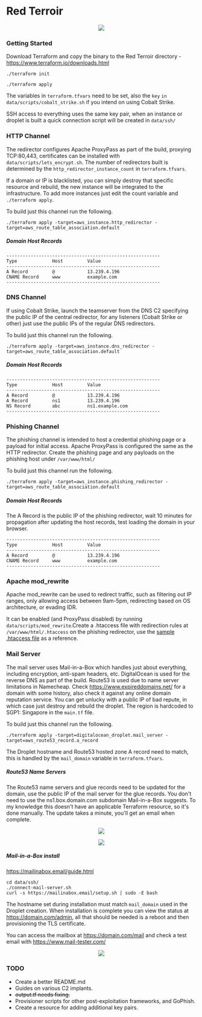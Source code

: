 # Red Terroir

<p align="center">
<img src=https://raw.githubusercontent.com/b3n-j4m1n/Red-Terroir/master/data/images/infrastructure_diagram.png>
</p>

### Getting Started

Download Terraform and copy the binary to the Red Terroir directory - https://www.terraform.io/downloads.html

`./terraform init`

`./terraform apply`

The variables in `terraform.tfvars` need to be set, also the `key` `in data/scripts/cobalt_strike.sh` if you intend on using Cobalt Strike.

SSH access to everything uses the same key pair, when an instance or droplet is built a quick connection script will be created in `data/ssh/`

### HTTP Channel

The redirector configures Apache ProxyPass as part of the build, proxying TCP:80,443, certificates can be installed with `data/scripts/lets_encrypt.sh`. The number of redirectors built is determined by the `http_redirector_instance_count` in `terraform.tfvars`.

If a domain or IP is blacklisted, you can simply destroy that specific resource and rebuild, the new instance will be integrated to the infrastructure. To add more instances just edit the count variable and `./terraform apply`.

To build just this channel run the following.

```
./terraform apply -target=aws_instance.http_redirector -target=aws_route_table_association.default
```

##### Domain Host Records

```
---------------------------------------------------------
Type             Host         Value
---------------------------------------------------------
A Record         @            13.239.4.196
CNAME Record     www          example.com
---------------------------------------------------------
```

### DNS Channel

If using Cobalt Strike, launch the teamserver from the DNS C2 specifying the public IP of the central redirector, for any listeners (Cobalt Strike or other) just use the public IPs of the regular DNS redirectors.

To build just this channel run the following.

```
./terraform apply -target=aws_instance.dns_redirector -target=aws_route_table_association.default
```

##### Domain Host Records

```
---------------------------------------------------------
Type             Host         Value
---------------------------------------------------------
A Record         @            13.239.4.196
A Record         ns1          13.239.4.196
NS Record        abc          ns1.example.com
---------------------------------------------------------
```

### Phishing Channel

The phishing channel is intended to host a credential phishing page or a payload for initial access. Apache ProxyPass is configured the same as the HTTP redirector. Create the phishing page and any payloads on the phishing host under `/var/www/html/`

To build just this channel run the following.

```
./terraform apply -target=aws_instance.phishing_redirector -target=aws_route_table_association.default
```
##### Domain Host Records

The A Record is the public IP of the phishing redirector, wait 10 minutes for propagation after updating the host records, test loading the domain in your browser.

```
---------------------------------------------------------
Type             Host         Value
---------------------------------------------------------
A Record         @            13.239.4.196
CNAME Record     www          example.com
---------------------------------------------------------
```

### Apache mod_rewrite

Apache mod_rewrite can be used to redirect traffic, such as filtering out IP ranges, only allowing access between 9am-5pm, redirecting based on OS architecture, or evading IDR.

It can be enabled (and ProxyPass disabled) by running `data/scripts/mod_rewrite`.Create a .htaccess file with redirection rules at `/var/www/html/.htaccess` on the phishing redirector, use the [sample .htaccess file](https://github.com/b3n-j4m1n/Red-Terroir/blob/master/data/apache/htaccess) as a reference.

### Mail Server

The mail server uses Mail-in-a-Box which handles just about everything, including encryption, anti-spam headers, etc. DigitalOcean is used for the reverse DNS as part of the build. Route53 is used due to name server limitations in Namecheap. Check https://www.expireddomains.net/ for a domain with some history, also check it against any online domain reputation service. You can get unlucky with a public IP of bad repute, in which case just destroy and rebuild the droplet. The region is hardcoded to SGP1: Singapore in the `main.tf` file.

To build just this channel run the following.

```
./terraform apply -target=digitalocean_droplet.mail_server -target=aws_route53_record.a_record
```

The Droplet hostname and Route53 hosted zone A record need to match, this is handled by the `mail_domain` variable in `terraform.tfvars`.

##### Route53 Name Servers

The Route53 name servers and glue records need to be updated for the domain, use the public IP of the mail server for the glue records. You don't need to use the ns1.box.domain.com subdomain Mail-in-a-Box suggests. To my knowledge this doesn't have an applicable Terraform resource, so it's done manually. The update takes a minute, you'll get an email when complete.

<p align="center">
<img src=https://raw.githubusercontent.com/b3n-j4m1n/Red-Terroir/master/data/images/registered_domains.png>
</p>

<p align="center">
<img src=https://raw.githubusercontent.com/b3n-j4m1n/Red-Terroir/master/data/images/glue_records.png>
</p>

##### Mail-in-a-Box install

https://mailinabox.email/guide.html

```
cd data/ssh/
./connect-mail-server.sh
curl -s https://mailinabox.email/setup.sh | sudo -E bash
```

The hostname set during installation must match `mail_domain` used in the Droplet creation. When installation is complete you can view the status at https://domain.com/admin, all that should be needed is a reboot and then provisioning the TLS certificate.

You can access the mailbox at https://domain.com/mail and check a test email with https://www.mail-tester.com/

<p align="center">
<img src=https://raw.githubusercontent.com/b3n-j4m1n/Red-Terroir/master/data/images/mail-tester.png>
</p>


### TODO

- Create a better README.md
- Guides on various C2 implants.
- ~~output.tf needs fixing.~~
- Provisioner scripts for other post-exploitation frameworks, and GoPhish.
- Create a resource for adding additional key pairs.
